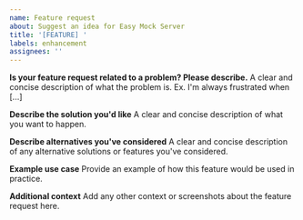 ```yaml
---
name: Feature request
about: Suggest an idea for Easy Mock Server
title: '[FEATURE] '
labels: enhancement
assignees: ''
---
```


**Is your feature request related to a problem? Please describe.**
A clear and concise description of what the problem is. Ex. I'm always frustrated when [...]

**Describe the solution you'd like**
A clear and concise description of what you want to happen.

**Describe alternatives you've considered**
A clear and concise description of any alternative solutions or features you've considered.

**Example use case**
Provide an example of how this feature would be used in practice.

**Additional context**
Add any other context or screenshots about the feature request here. 